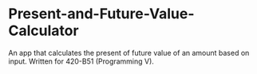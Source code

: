 # Present-and-Future-Value-Calculator
An app that calculates the present of future value of an amount based on input. Written for 420-B51 (Programming V).
